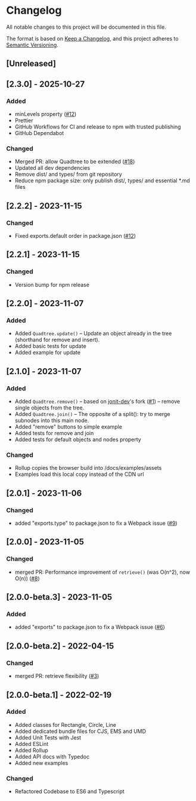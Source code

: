# Changelog
All notable changes to this project will be documented in this file.

The format is based on [Keep a Changelog](https://keepachangelog.com/en/1.0.0/),
and this project adheres to [Semantic Versioning](https://semver.org/spec/v2.0.0.html).

## [Unreleased]

## [2.3.0] - 2025-10-27

### Added
* minLevels property ([#12](https://github.com/timohausmann/quadtree-ts/issues/15))
* Prettier
* GitHub Workflows for CI and release to npm with trusted publishing
* GitHub Dependabot

### Changed
* Merged PR: allow Quadtree to be extended ([#18](https://github.com/timohausmann/quadtree-ts/pull/18))
* Updated all dev dependencies
* Remove dist/ and types/ from git repository
* Reduce npm package size: only publish dist/, types/ and essential *.md files

## [2.2.2] - 2023-11-15

### Changed
* Fixed exports.default order in package.json ([#12](https://github.com/timohausmann/quadtree-ts/issues/12))

## [2.2.1] - 2023-11-15

### Changed
* Version bump for npm release

## [2.2.0] - 2023-11-07

### Added
* Added `Quadtree.update()` – Update an object already in the tree (shorthand for remove and insert).
* Added basic tests for update
* Added example for update 

## [2.1.0] - 2023-11-07

### Added
* Added `Quadtree.remove()` – based on [jonit-dev](https://github.com/jonit-dev)'s fork ([#1](https://github.com/timohausmann/quadtree-ts/issues/1)) – remove single objects from the tree. 
* Added `Quadtree.join()` – The opposite of a split(): try to merge subnodes into this main node.
* Added "remove" buttons to simple example
* Added tests for remove and join
* Added tests for default objects and nodes property

### Changed
* Rollup copies the browser build into /docs/examples/assets
* Examples load this local copy instead of the CDN url

## [2.0.1] - 2023-11-06

### Changed
* added "exports.type" to package.json to fix a Webpack issue ([#9](https://github.com/timohausmann/quadtree-ts/issues/9))

## [2.0.0] - 2023-11-05

### Changed
* merged PR: Performance improvement of `retrieve()` (was O(n^2), now O(n)) ([#8](https://github.com/timohausmann/quadtree-ts/pull/8))

## [2.0.0-beta.3] - 2023-11-05

### Added
* added "exports" to package.json to fix a Webpack issue ([#6](https://github.com/timohausmann/quadtree-ts/issues/6))

## [2.0.0-beta.2] - 2022-04-15

### Changed
* merged PR: retrieve flexibility ([#3](https://github.com/timohausmann/quadtree-ts/pull/3))

## [2.0.0-beta.1] - 2022-02-19
### Added
* Added classes for Rectangle, Circle, Line
* Added dedicated bundle files for CJS, EMS and UMD
* Added Unit Tests with Jest
* Added ESLint
* Added Rollup
* Added API docs with Typedoc
* Added new examples

### Changed
* Refactored Codebase to ES6 and Typescript